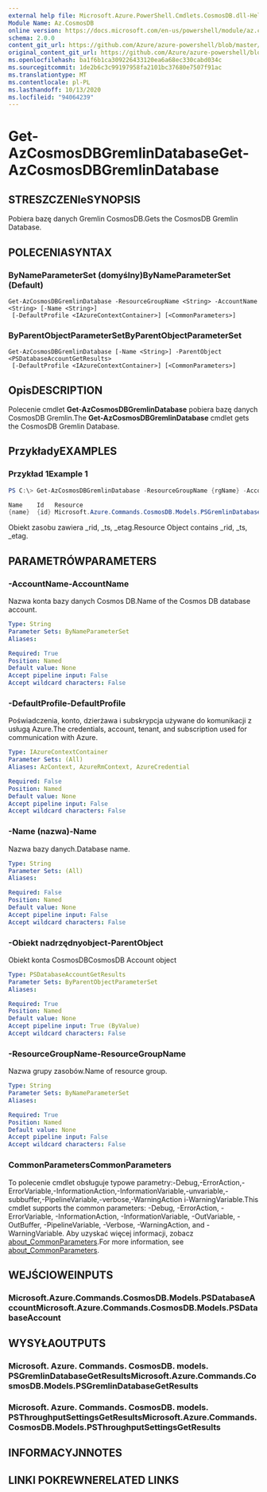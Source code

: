 ```yaml
---
external help file: Microsoft.Azure.PowerShell.Cmdlets.CosmosDB.dll-Help.xml
Module Name: Az.CosmosDB
online version: https://docs.microsoft.com/en-us/powershell/module/az.cosmosdb/get-azcosmosdbgremlindatabase
schema: 2.0.0
content_git_url: https://github.com/Azure/azure-powershell/blob/master/src/CosmosDB/CosmosDB/help/Get-AzCosmosDBGremlinDatabase.md
original_content_git_url: https://github.com/Azure/azure-powershell/blob/master/src/CosmosDB/CosmosDB/help/Get-AzCosmosDBGremlinDatabase.md
ms.openlocfilehash: ba1f6b1ca309226433120ea6a68ec330cabd034c
ms.sourcegitcommit: 1de2b6c3c99197958fa2101bc37680e7507f91ac
ms.translationtype: MT
ms.contentlocale: pl-PL
ms.lasthandoff: 10/13/2020
ms.locfileid: "94064239"
---
```

# <span data-ttu-id="a3dfb-101">Get-AzCosmosDBGremlinDatabase</span><span class="sxs-lookup"><span data-stu-id="a3dfb-101">Get-AzCosmosDBGremlinDatabase</span></span>

## <span data-ttu-id="a3dfb-102">STRESZCZENIe</span><span class="sxs-lookup"><span data-stu-id="a3dfb-102">SYNOPSIS</span></span>
<span data-ttu-id="a3dfb-103">Pobiera bazę danych Gremlin CosmosDB.</span><span class="sxs-lookup"><span data-stu-id="a3dfb-103">Gets the CosmosDB Gremlin Database.</span></span>

## <span data-ttu-id="a3dfb-104">POLECENIA</span><span class="sxs-lookup"><span data-stu-id="a3dfb-104">SYNTAX</span></span>

### <span data-ttu-id="a3dfb-105">ByNameParameterSet (domyślny)</span><span class="sxs-lookup"><span data-stu-id="a3dfb-105">ByNameParameterSet (Default)</span></span>
```
Get-AzCosmosDBGremlinDatabase -ResourceGroupName <String> -AccountName <String> [-Name <String>]
 [-DefaultProfile <IAzureContextContainer>] [<CommonParameters>]
```

### <span data-ttu-id="a3dfb-106">ByParentObjectParameterSet</span><span class="sxs-lookup"><span data-stu-id="a3dfb-106">ByParentObjectParameterSet</span></span>
```
Get-AzCosmosDBGremlinDatabase [-Name <String>] -ParentObject <PSDatabaseAccountGetResults>
 [-DefaultProfile <IAzureContextContainer>] [<CommonParameters>]
```

## <span data-ttu-id="a3dfb-107">Opis</span><span class="sxs-lookup"><span data-stu-id="a3dfb-107">DESCRIPTION</span></span>
<span data-ttu-id="a3dfb-108">Polecenie cmdlet **Get-AzCosmosDBGremlinDatabase** pobiera bazę danych CosmosDB Gremlin.</span><span class="sxs-lookup"><span data-stu-id="a3dfb-108">The **Get-AzCosmosDBGremlinDatabase** cmdlet gets the CosmosDB Gremlin Database.</span></span>

## <span data-ttu-id="a3dfb-109">Przykłady</span><span class="sxs-lookup"><span data-stu-id="a3dfb-109">EXAMPLES</span></span>

### <span data-ttu-id="a3dfb-110">Przykład 1</span><span class="sxs-lookup"><span data-stu-id="a3dfb-110">Example 1</span></span>
```powershell
PS C:\> Get-AzCosmosDBGremlinDatabase -ResourceGroupName {rgName} -AccountName {accountName} -Name {databaseName}

Name    Id   Resource
{name}  {id} Microsoft.Azure.Commands.CosmosDB.Models.PSGremlinDatabaseGetPropertiesResource
```

<span data-ttu-id="a3dfb-111">Obiekt zasobu zawiera _rid, _ts, _etag.</span><span class="sxs-lookup"><span data-stu-id="a3dfb-111">Resource Object contains _rid, _ts, _etag.</span></span>

## <span data-ttu-id="a3dfb-112">PARAMETRÓW</span><span class="sxs-lookup"><span data-stu-id="a3dfb-112">PARAMETERS</span></span>

### <span data-ttu-id="a3dfb-113">-AccountName</span><span class="sxs-lookup"><span data-stu-id="a3dfb-113">-AccountName</span></span>
<span data-ttu-id="a3dfb-114">Nazwa konta bazy danych Cosmos DB.</span><span class="sxs-lookup"><span data-stu-id="a3dfb-114">Name of the Cosmos DB database account.</span></span>

```yaml
Type: String
Parameter Sets: ByNameParameterSet
Aliases:

Required: True
Position: Named
Default value: None
Accept pipeline input: False
Accept wildcard characters: False
```

### <span data-ttu-id="a3dfb-115">-DefaultProfile</span><span class="sxs-lookup"><span data-stu-id="a3dfb-115">-DefaultProfile</span></span>
<span data-ttu-id="a3dfb-116">Poświadczenia, konto, dzierżawa i subskrypcja używane do komunikacji z usługą Azure.</span><span class="sxs-lookup"><span data-stu-id="a3dfb-116">The credentials, account, tenant, and subscription used for communication with Azure.</span></span>

```yaml
Type: IAzureContextContainer
Parameter Sets: (All)
Aliases: AzContext, AzureRmContext, AzureCredential

Required: False
Position: Named
Default value: None
Accept pipeline input: False
Accept wildcard characters: False
```

### <span data-ttu-id="a3dfb-117">-Name (nazwa)</span><span class="sxs-lookup"><span data-stu-id="a3dfb-117">-Name</span></span>
<span data-ttu-id="a3dfb-118">Nazwa bazy danych.</span><span class="sxs-lookup"><span data-stu-id="a3dfb-118">Database name.</span></span>

```yaml
Type: String
Parameter Sets: (All)
Aliases:

Required: False
Position: Named
Default value: None
Accept pipeline input: False
Accept wildcard characters: False
```

### <span data-ttu-id="a3dfb-119">-Obiekt nadrzędnyobject</span><span class="sxs-lookup"><span data-stu-id="a3dfb-119">-ParentObject</span></span>
<span data-ttu-id="a3dfb-120">Obiekt konta CosmosDB</span><span class="sxs-lookup"><span data-stu-id="a3dfb-120">CosmosDB Account object</span></span>

```yaml
Type: PSDatabaseAccountGetResults
Parameter Sets: ByParentObjectParameterSet
Aliases:

Required: True
Position: Named
Default value: None
Accept pipeline input: True (ByValue)
Accept wildcard characters: False
```

### <span data-ttu-id="a3dfb-121">-ResourceGroupName</span><span class="sxs-lookup"><span data-stu-id="a3dfb-121">-ResourceGroupName</span></span>
<span data-ttu-id="a3dfb-122">Nazwa grupy zasobów.</span><span class="sxs-lookup"><span data-stu-id="a3dfb-122">Name of resource group.</span></span>

```yaml
Type: String
Parameter Sets: ByNameParameterSet
Aliases:

Required: True
Position: Named
Default value: None
Accept pipeline input: False
Accept wildcard characters: False
```

### <span data-ttu-id="a3dfb-123">CommonParameters</span><span class="sxs-lookup"><span data-stu-id="a3dfb-123">CommonParameters</span></span>
<span data-ttu-id="a3dfb-124">To polecenie cmdlet obsługuje typowe parametry:-Debug,-ErrorAction,-ErrorVariable,-InformationAction,-InformationVariable,-unvariable,-subbuffer,-PipelineVariable,-verbose,-WarningAction i-WarningVariable.</span><span class="sxs-lookup"><span data-stu-id="a3dfb-124">This cmdlet supports the common parameters: -Debug, -ErrorAction, -ErrorVariable, -InformationAction, -InformationVariable, -OutVariable, -OutBuffer, -PipelineVariable, -Verbose, -WarningAction, and -WarningVariable.</span></span> <span data-ttu-id="a3dfb-125">Aby uzyskać więcej informacji, zobacz [about_CommonParameters](http://go.microsoft.com/fwlink/?LinkID=113216).</span><span class="sxs-lookup"><span data-stu-id="a3dfb-125">For more information, see [about_CommonParameters](http://go.microsoft.com/fwlink/?LinkID=113216).</span></span>

## <span data-ttu-id="a3dfb-126">WEJŚCIOWE</span><span class="sxs-lookup"><span data-stu-id="a3dfb-126">INPUTS</span></span>

### <span data-ttu-id="a3dfb-127">Microsoft.Azure.Commands.CosmosDB.Models.PSDatabaseAccount</span><span class="sxs-lookup"><span data-stu-id="a3dfb-127">Microsoft.Azure.Commands.CosmosDB.Models.PSDatabaseAccount</span></span>

## <span data-ttu-id="a3dfb-128">WYSYŁA</span><span class="sxs-lookup"><span data-stu-id="a3dfb-128">OUTPUTS</span></span>

### <span data-ttu-id="a3dfb-129">Microsoft. Azure. Commands. CosmosDB. models. PSGremlinDatabaseGetResults</span><span class="sxs-lookup"><span data-stu-id="a3dfb-129">Microsoft.Azure.Commands.CosmosDB.Models.PSGremlinDatabaseGetResults</span></span>

### <span data-ttu-id="a3dfb-130">Microsoft. Azure. Commands. CosmosDB. models. PSThroughputSettingsGetResults</span><span class="sxs-lookup"><span data-stu-id="a3dfb-130">Microsoft.Azure.Commands.CosmosDB.Models.PSThroughputSettingsGetResults</span></span>

## <span data-ttu-id="a3dfb-131">INFORMACYJN</span><span class="sxs-lookup"><span data-stu-id="a3dfb-131">NOTES</span></span>

## <span data-ttu-id="a3dfb-132">LINKI POKREWNE</span><span class="sxs-lookup"><span data-stu-id="a3dfb-132">RELATED LINKS</span></span>
